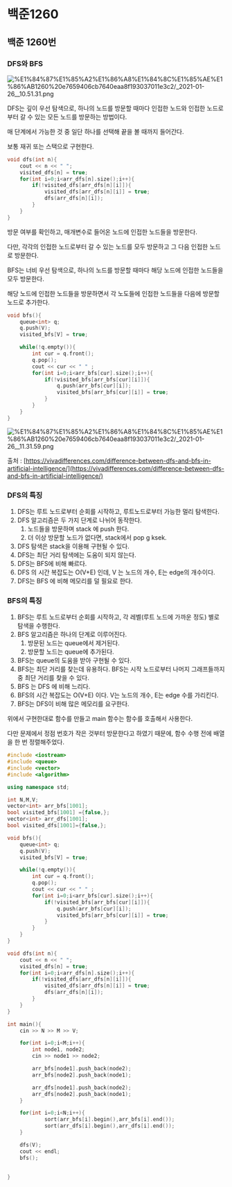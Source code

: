 # 백준1260

## 백준 1260번

### DFS와 BFS

![%E1%84%87%E1%85%A2%E1%86%A8%E1%84%8C%E1%85%AE%E1%86%AB1260%20e7659406cb7640eaa8f193037011e3c2/_2021-01-26__10.51.31.png](%E1%84%87%E1%85%A2%E1%86%A8%E1%84%8C%E1%85%AE%E1%86%AB1260%20e7659406cb7640eaa8f193037011e3c2/_2021-01-26__10.51.31.png)

DFS는 깊이 우선 탐색으로, 하나의 노드를 방문할 때마다 인접한 노드와 인접한 노드로부터 갈 수 있는 모든 노드를 방문하는 방법이다. 

매 단계에서 가능한 것 중 일단 하나를 선택해 끝을 볼 때까지 들어간다. 

보통 재귀 또는 스택으로 구현한다. 

```cpp
void dfs(int n){
    cout << n << " ";
    visited_dfs[n] = true;
    for(int i=0;i<arr_dfs[n].size();i++){
        if(!visited_dfs[arr_dfs[n][i]]){
            visited_dfs[arr_dfs[n][i]] = true;
            dfs(arr_dfs[n][i]);
        }
    }
}
```

방문 여부를 확인하고, 매개변수로 들어온 노드에 인접한 노드들을 방문한다. 

다만, 각각의 인접한 노드로부터 갈 수 있는 노드를 모두 방문하고 그 다음 인접한 노드로 방문한다. 

BFS는 너비 우선 탐색으로, 하나의 노드를 방문할 때마다 해당 노드에 인접한 노드들을 모두 방문한다. 

해당 노드에 인접한 노드들을 방문하면서 각 노도들에 인접한 노드들을 다음에 방문할 노드로 추가한다. 

```cpp
void bfs(){
    queue<int> q;
    q.push(V);
    visited_bfs[V] = true;

    while(!q.empty()){
        int cur = q.front();
        q.pop();
        cout << cur << " " ;
        for(int i=0;i<arr_bfs[cur].size();i++){
            if(!visited_bfs[arr_bfs[cur][i]]){
                q.push(arr_bfs[cur][i]);
                visited_bfs[arr_bfs[cur][i]] = true;
            }
        }
    }
}
```

![%E1%84%87%E1%85%A2%E1%86%A8%E1%84%8C%E1%85%AE%E1%86%AB1260%20e7659406cb7640eaa8f193037011e3c2/_2021-01-26__11.31.59.png](%E1%84%87%E1%85%A2%E1%86%A8%E1%84%8C%E1%85%AE%E1%86%AB1260%20e7659406cb7640eaa8f193037011e3c2/_2021-01-26__11.31.59.png)

출처 : [https://vivadifferences.com/difference-between-dfs-and-bfs-in-artificial-intelligence/](https://vivadifferences.com/difference-between-dfs-and-bfs-in-artificial-intelligence/)

### DFS의 특징

1. DFS는 루트 노드로부터 순회를 시작하고, 루트노드로부터 가능한 멀리 탐색한다. 
2. DFS 알고리즘은 두 가지 단계로 나뉘어 동작한다. 
    1. 노드들을 방문하며 stack 에 push 한다.
    2. 더 이상 방문할 노드가 없다면, stack에서 pop g ksek. 
3. DFS 탐색은 stack을 이용해 구현될 수 있다. 
4. DFS는 최단 거리 탐색에는 도움이 되지 않는다. 
5. DFS는 BFS에 비해 빠르다. 
6. DFS 의 시간 복잡도는 O(V+E) 인데, V 는 노드의 개수, E는 edge의 개수이다. 
7. DFS는 BFS 에 비해 메모리를 덜 필요로 한다. 

### BFS의 특징

1. BFS는 루트 노드로부터 순회를 시작하고, 각 레벨(루트 노드에 가까운 정도) 별로 탐색을 수행한다. 
2. BFS 알고리즘은 하나의 단계로 이루어진다. 
    1. 방문된 노드는 queue에서 제거된다. 
    2. 방문할 노드는 queue에 추가된다.
3. BFS는 queue의 도움을 받아 구현될 수 있다. 
4. BFS는 최단 거리를 찾는데 유용하다. BFS는 시작 노드로부터 나머지 그래프들까지 중 최단 거리를 찾을 수 있다. 
5. BFS 는 DFS 에 비해 느리다. 
6. BFS의 시간 복잡도는 O(V+E) 이다. V는 노드의 개수, E는 edge 수를 가리킨다. 
7. BFS는 DFS이 비해 많은 메모리를 요구한다.

위에서 구현한대로 함수를 만들고 main 함수는 함수를 호출해서 사용한다. 

다만 문제에서 정점 번호가 작은 것부터 방문한다고 하였기 때문에, 함수 수행 전에 배열을 한 번 정렬해주었다. 

```cpp
#include <iostream>
#include <queue>
#include <vector>
#include <algorithm>

using namespace std;

int N,M,V;
vector<int> arr_bfs[1001];
bool visited_bfs[1001] ={false,};
vector<int> arr_dfs[1001];
bool visited_dfs[1001]={false,};

void bfs(){
    queue<int> q;
    q.push(V);
    visited_bfs[V] = true;

    while(!q.empty()){
        int cur = q.front();
        q.pop();
        cout << cur << " " ;
        for(int i=0;i<arr_bfs[cur].size();i++){
            if(!visited_bfs[arr_bfs[cur][i]]){
                q.push(arr_bfs[cur][i]);
                visited_bfs[arr_bfs[cur][i]] = true;
            }
        }
    }
}

void dfs(int n){
    cout << n << " ";
    visited_dfs[n] = true;
    for(int i=0;i<arr_dfs[n].size();i++){
        if(!visited_dfs[arr_dfs[n][i]]){
            visited_dfs[arr_dfs[n][i]] = true;
            dfs(arr_dfs[n][i]);
        }
    }
}

int main(){
    cin >> N >> M >> V;

    for(int i=0;i<M;i++){
        int node1, node2;
        cin >> node1 >> node2;

        arr_bfs[node1].push_back(node2);
        arr_bfs[node2].push_back(node1);

        arr_dfs[node1].push_back(node2);
        arr_dfs[node2].push_back(node1);
    }

    for(int i=0;i<N;i++){
            sort(arr_bfs[i].begin(),arr_bfs[i].end());
            sort(arr_dfs[i].begin(),arr_dfs[i].end());
    }

    dfs(V);
    cout << endl;
    bfs();
   
    
}
```